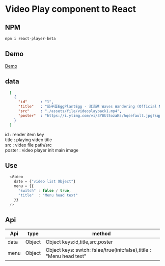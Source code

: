 # Video Play component to React

## NPM
```js
npm i react-player-beta
```

## Demo
[Demo](https://1987showsun.github.io/video-component-by-React-dev/index.html)

## data
```json
  [
    {
      "id"      : "1",
      "title"   : "茄子蛋EggPlantEgg - 浪流連 Waves Wandering (Official Music Video)",
      "src"     : "./assets/file/videoplayback1.mp4",
      "poster"  : "https://i.ytimg.com/vi/3Y0Ut5ozaKs/hqdefault.jpg?sqp=-oaymwEZCPYBEIoBSFXyq4qpAwsIARUAAIhCGAFwAQ==&rs=AOn4CLDlohyjxrPwOpwJU1i2ipVms3wYJQ"
    }
  ]
```
id       : render item key <br/>
title    : playing video title <br/>
src      : video file path/src <br/>
poster   : video player init main image <br/>

## Use
```js
  <Video
    date = {"video list Object"} 
    menu = {{
      "switch" : false / true,
      "title"  : "Menu head text"
    }}
  />
```

## Api

| Api                 | type              | method                                                               |
| ------------------- | ----------------- | -------------------------------------------------------------------- |
| data                | Object            | Object keys:id,title,src,poster                                      |
| menu                | Object            | Object keys: swtch: fslae/true(init:false),titile : "Menu head text" |
